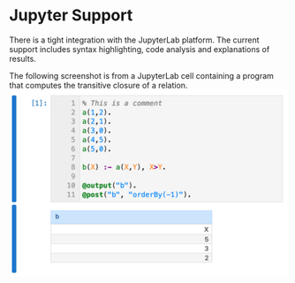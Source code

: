 # Jupyter Support

There is a tight integration with the JupyterLab platform. The current support includes syntax highlighting, code analysis and explanations of results.

The following screenshot is from a JupyterLab cell containing a program that computes the transitive closure of a relation.
![Output](jupyter-general.png?raw=true "Jupyter")
